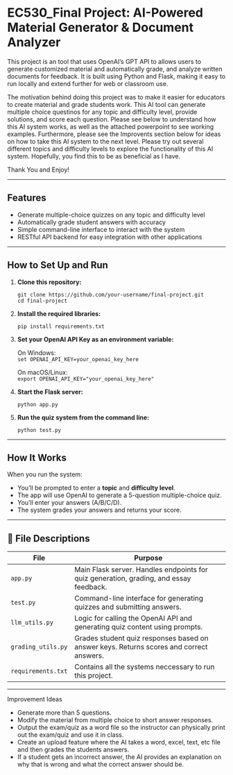 # EC530_Final Project: AI-Powered Material Generator & Document Analyzer

This project is an tool that uses OpenAI’s GPT API to allows users to generate customized material and automatically grade, and analyze written documents for feedback. It is built using Python and Flask, making it easy to run locally and extend further for web or classroom use.

The motivation behind doing this project was to make it easier for educators to create material and grade students work. This AI tool can generate multiple choice questinos for any topic and difficulty level, provide solutions, and score each question. Please see below to understand how this AI system works, as well as the attached powerpoint  to see working examples. Furthermore, please see the Improvents section below for ideas on how to take this AI system to the next level. 
Please try out several different topics and difficulty levels to explore the functionality of this AI system. Hopefully, you find this to be as beneficial as I have. 

Thank You and Enjoy!

---

## Features

- Generate multiple-choice quizzes on any topic and difficulty level  
- Automatically grade student answers with accuracy  
- Simple command-line interface to interact with the system  
- RESTful API backend for easy integration with other applications  

---

## How to Set Up and Run

1. **Clone this repository:**

   `git clone https://github.com/your-username/final-project.git`  
   `cd final-project`

2. **Install the required libraries:**

   `pip install requirements.txt`

3. **Set your OpenAI API Key as an environment variable:**

   On Windows:  
   `set OPENAI_API_KEY=your_openai_key_here`

   On macOS/Linux:  
   `export OPENAI_API_KEY="your_openai_key_here"`

5. **Start the Flask server:**

   `python app.py`

6. **Run the quiz system from the command line:**

   `python test.py`

---

## How It Works

When you run the system:

- You’ll be prompted to enter a **topic** and **difficulty level**.  
- The app will use OpenAI to generate a 5-question multiple-choice quiz.  
- You’ll enter your answers (A/B/C/D).  
- The system grades your answers and returns your score.  

---

## 📂 File Descriptions

| File               | Purpose |
|--------------------|---------|
| `app.py`           | Main Flask server. Handles endpoints for quiz generation, grading, and essay feedback. |
| `test.py`          | Command-line interface for generating quizzes and submitting answers. |
| `llm_utils.py`     | Logic for calling the OpenAI API and generating quiz content using prompts. |
| `grading_utils.py` | Grades student quiz responses based on answer keys. Returns scores and correct answers. |
| `requirements.txt` | Contains all the systems neccessary to run this project. |

---

Improvement Ideas
- Generate more than 5 questions.
- Modify the material from multiple choice to short answer responses.
- Output the exam/quiz as a word file so the instructor can physically print out the exam/quiz and use it in class.
- Create an upload feature where the AI takes a word, excel, text, etc file and then grades the students answers.
- If a student gets an incorrect answer, the AI provides an explanation on why that is wrong and what the correct answer should be. 
